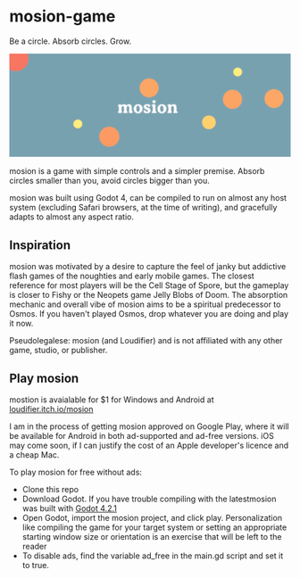 # mosion-game
Be a circle. Absorb circles. Grow.

![Header Image](header.png)

mosion is a game with simple controls and a simpler premise. Absorb circles smaller than you, avoid circles bigger than you.

mosion was built using Godot 4, can be compiled to run on almost any host system (excluding Safari browsers, at the time of writing), and gracefully adapts to almost any aspect ratio.

## Inspiration

mosion was motivated by a desire to capture the feel of janky but addictive flash games of the noughties and early mobile games. The closest reference for most players will be the Cell Stage of Spore, but the gameplay is closer to Fishy or the Neopets game Jelly Blobs of Doom. The absorption mechanic and overall vibe of mosion aims to be a spiritual predecessor to Osmos. If you haven't played Osmos, drop whatever you are doing and play it now.

Pseudolegalese: mosion (and Loudifier) and is not affiliated with any other game, studio, or publisher.

## Play mosion

mostion is avaialable for $1 for Windows and Android at [loudifier.itch.io/mosion](https://loudifier.itch.io/mosion)

I am in the process of getting mosion approved on Google Play, where it will be available for Android in both ad-supported and ad-free versions. iOS may come soon, if I can justify the cost of an Apple developer's licence and a cheap Mac.

To play mosion for free without ads:
- Clone this repo
- Download Godot. If you have trouble compiling with the latestmosion was built with [Godot 4.2.1](https://godotengine.org/download/archive/4.2.1-stable/)
- Open Godot, import the mosion project, and click play. Personalization like compiling the game for your target system or setting an appropriate starting window size or orientation is an exercise that will be left to the reader
- To disable ads, find the variable ad_free in the main.gd script and set it to true.